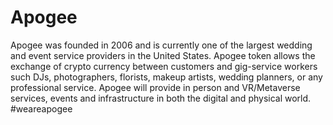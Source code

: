 # Apogee
Apogee was founded in 2006 and is currently one of the largest wedding and event service providers in the United States. Apogee token allows the exchange of crypto currency between customers and gig-service workers such DJs, photographers, florists, makeup artists, wedding planners, or any professional service. Apogee will provide in person and VR/Metaverse services, events and infrastructure in both the digital and physical world. #weareapogee
